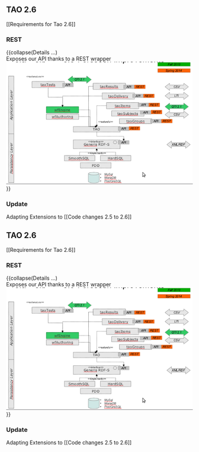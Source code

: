 <!--
created_at: '2013-05-21 09:59:42'
updated_at: '2014-09-05 10:08:53'
authors:
    - 'Joel Bout'
contributors:
    - 'Patrick Plichart'
-->

TAO 2.6
-------

[[Requirements for Tao 2.6]]

### REST

{{collapse(Details …)\
Exposes our API thanks to a REST wrapper\
![](resources/RestWrapper.png)\
}}

### Update

Adapting Extensions to [[Code changes 2.5 to 2.6]]

TAO 2.6
-------

[[Requirements for Tao 2.6]]

### REST

{{collapse(Details …)\
Exposes our API thanks to a REST wrapper\
![](resources/RestWrapper.png)\
}}

### Update

Adapting Extensions to [[Code changes 2.5 to 2.6]]


